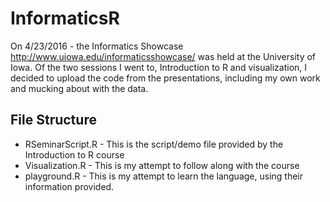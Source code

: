 # InformaticsR

On 4/23/2016 - the Informatics Showcase http://www.uiowa.edu/informaticsshowcase/ was held at the University of Iowa.  Of the two sessions I went to, Introduction to R and visualization, I decided to upload the code from the presentations, including my own work and mucking about with the data.

## File Structure
* RSeminarScript.R - This is the script/demo file provided by the Introduction to R course
* Visualization.R - This is my attempt to follow along with the course
* playground.R - This is my attempt to learn the language, using their information provided.
